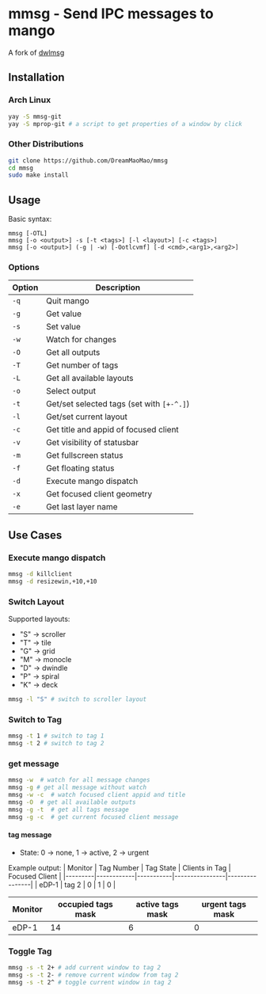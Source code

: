 # mmsg - Send IPC messages to mango

A fork of [dwlmsg](https://codeberg.org/notchoc/dwlmsg)

## Installation

### Arch Linux
```bash
yay -S mmsg-git
yay -S mprop-git # a script to get properties of a window by click
```

### Other Distributions
```bash
git clone https://github.com/DreamMaoMao/mmsg
cd mmsg
sudo make install
```

## Usage

Basic syntax:
```
mmsg [-OTL]
mmsg [-o <output>] -s [-t <tags>] [-l <layout>] [-c <tags>]
mmsg [-o <output>] (-g | -w) [-Ootlcvmf] [-d <cmd>,<arg1>,<arg2>]
```

### Options

| Option | Description |
|--------|-------------|
| `-q`   | Quit mango |
| `-g`   | Get value |
| `-s`   | Set value |
| `-w`   | Watch for changes |
| `-O`   | Get all outputs |
| `-T`   | Get number of tags |
| `-L`   | Get all available layouts |
| `-o`   | Select output |
| `-t`   | Get/set selected tags (set with `[+-^.]`) |
| `-l`   | Get/set current layout |
| `-c`   | Get title and appid of focused client |
| `-v`   | Get visibility of statusbar |
| `-m`   | Get fullscreen status |
| `-f`   | Get floating status |
| `-d`   | Execute mango dispatch |
| `-x`   | Get focused client geometry |
| `-e`   | Get last layer name |

## Use Cases

### Execute mango dispatch

```bash
mmsg -d killclient
mmsg -d resizewin,+10,+10
```

### Switch Layout
Supported layouts:
- "S" → scroller
- "T" → tile
- "G" → grid
- "M" → monocle
- "D" → dwindle
- "P" → spiral
- "K" → deck

```bash
mmsg -l "S" # switch to scroller layout
```

### Switch to Tag
```bash
mmsg -t 1 # switch to tag 1
mmsg -t 2 # switch to tag 2
```

### get message
```bash
mmsg -w  # watch for all message changes
mmsg -g # get all message without watch
mmsg -w -c  # watch focused client appid and title
mmsg -O  # get all available outputs
mmsg -g -t  # get all tags message
mmsg -g -c  # get current focused client message
```

#### tag message
- State: 0 → none, 1 → active, 2 → urgent

Example output:
| Monitor | Tag Number | Tag State | Clients in Tag | Focused Client |
|---------|------------|-----------|----------------|----------------|
| eDP-1   | tag 2      | 0         | 1              | 0              |


| Monitor | occupied tags mask | active tags mask | urgent tags mask |
|---------|------------|-----------|----------------|
| eDP-1   | 14          |  6             | 0             |

### Toggle Tag
```bash
mmsg -s -t 2+ # add current window to tag 2
mmsg -s -t 2- # remove current window from tag 2
mmsg -s -t 2^ # toggle current window in tag 2
```
